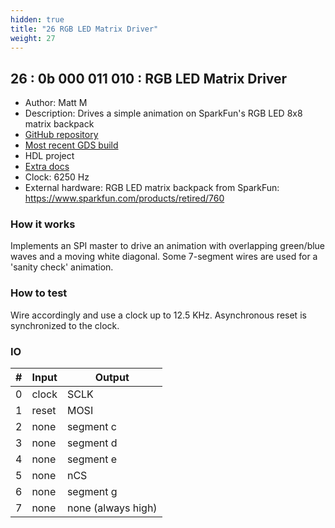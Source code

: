 ```yaml
---
hidden: true
title: "26 RGB LED Matrix Driver"
weight: 27
---
```


## 26 : 0b 000 011 010 : RGB LED Matrix Driver

* Author: Matt M
* Description: Drives a simple animation on SparkFun's RGB LED 8x8 matrix backpack
* [GitHub repository](https://github.com/mm21/tinytapeout2-led-matrix)
* [Most recent GDS build](https://github.com/mm21/tinytapeout2-led-matrix/actions/runs/3452839947)
* HDL project
* [Extra docs]()
* Clock: 6250 Hz
* External hardware: RGB LED matrix backpack from SparkFun: https://www.sparkfun.com/products/retired/760



### How it works

Implements an SPI master to drive an animation with overlapping green/blue waves and a moving white diagonal. Some 7-segment wires are used for a 'sanity check' animation.

### How to test

Wire accordingly and use a clock up to 12.5 KHz. Asynchronous reset is synchronized to the clock.

### IO

| # | Input        | Output       |
|---|--------------|--------------|
| 0 | clock  | SCLK |
| 1 | reset  | MOSI |
| 2 | none  | segment c |
| 3 | none  | segment d |
| 4 | none  | segment e |
| 5 | none  | nCS |
| 6 | none  | segment g |
| 7 | none  | none (always high) |
